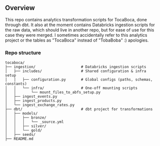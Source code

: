 ## Overview
This repo contains analytics transformation scripts for TocaBoca, done through dbt. It also at the moment contains Databricks ingestion scripts for the raw data, which should live in another repo, but for ease of use for this case they were merged. I sometimes accidentally refer to this analytics project or the tables as "TocaBoca" instead of "TobaBoba" :) apologies.

### Repo structure
```text
tocaboca/
├── ingestion/                     # Databricks ingestion scripts
│   ├── includes/                  # Shared configuration & infra setup
│   │   ├── configuration.py       # Global configs (paths, schemas, constants)
│   │   └── infra/                 # One-off mounting scripts
│   │       └── mount_files_to_abfs_setup.py
│   ├── ingest_events.py
│   ├── ingest_products.py
│   └── ingest_exchange_rates.py
├── dbt/                           # dbt project for transformations
│   ├── models/                   
│   │   ├── bronze/
│   │   │   └── _source.yml
│   │   ├── silver/
│   │   └── gold/
│   ├── seeds/
├── README.md
